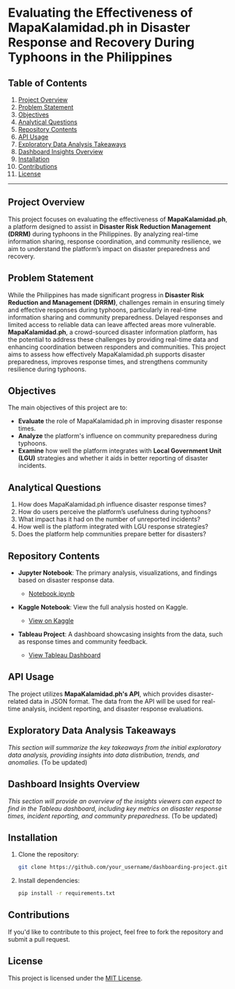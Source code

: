 # Evaluating the Effectiveness of MapaKalamidad.ph in Disaster Response and Recovery During Typhoons in the Philippines

## Table of Contents
1. [Project Overview](#project-overview)
2. [Problem Statement](#problem-statement)
3. [Objectives](#objectives)
4. [Analytical Questions](#analytical-questions)
5. [Repository Contents](#repository-contents)
6. [API Usage](#api-usage)
7. [Exploratory Data Analysis Takeaways](#exploratory-data-analysis-takeaways)
8. [Dashboard Insights Overview](#dashboard-insights-overview)
9. [Installation](#installation)
10. [Contributions](#contributions)
11. [License](#license)

---

## Project Overview
This project focuses on evaluating the effectiveness of **MapaKalamidad.ph**, a platform designed to assist in **Disaster Risk Reduction Management (DRRM)** during typhoons in the Philippines. By analyzing real-time information sharing, response coordination, and community resilience, we aim to understand the platform’s impact on disaster preparedness and recovery.

## Problem Statement
While the Philippines has made significant progress in **Disaster Risk Reduction and Management (DRRM)**, challenges remain in ensuring timely and effective responses during typhoons, particularly in real-time information sharing and community preparedness. Delayed responses and limited access to reliable data can leave affected areas more vulnerable. **MapaKalamidad.ph**, a crowd-sourced disaster information platform, has the potential to address these challenges by providing real-time data and enhancing coordination between responders and communities. This project aims to assess how effectively MapaKalamidad.ph supports disaster preparedness, improves response times, and strengthens community resilience during typhoons.

## Objectives
The main objectives of this project are to:
- **Evaluate** the role of MapaKalamidad.ph in improving disaster response times.
- **Analyze** the platform's influence on community preparedness during typhoons.
- **Examine** how well the platform integrates with **Local Government Unit (LGU)** strategies and whether it aids in better reporting of disaster incidents.

## Analytical Questions
1. How does MapaKalamidad.ph influence disaster response times?
2. How do users perceive the platform’s usefulness during typhoons?
3. What impact has it had on the number of unreported incidents?
4. How well is the platform integrated with LGU response strategies?
5. Does the platform help communities prepare better for disasters?

## Repository Contents
- **Jupyter Notebook**: The primary analysis, visualizations, and findings based on disaster response data.
    - [Notebook.ipynb](./Notebook.ipynb)
  
- **Kaggle Notebook**: View the full analysis hosted on Kaggle.
    - [View on Kaggle](link_to_your_kaggle_notebook)

- **Tableau Project**: A dashboard showcasing insights from the data, such as response times and community feedback.
    - [View Tableau Dashboard](link_to_your_tableau_project)

## API Usage
The project utilizes **MapaKalamidad.ph's API**, which provides disaster-related data in JSON format. The data from the API will be used for real-time analysis, incident reporting, and disaster response evaluations.

## Exploratory Data Analysis Takeaways
*This section will summarize the key takeaways from the initial exploratory data analysis, providing insights into data distribution, trends, and anomalies.* (To be updated)

## Dashboard Insights Overview
*This section will provide an overview of the insights viewers can expect to find in the Tableau dashboard, including key metrics on disaster response times, incident reporting, and community preparedness.* (To be updated)

## Installation
1. Clone the repository:
    ```bash
    git clone https://github.com/your_username/dashboarding-project.git
    ```
2. Install dependencies:
    ```bash
    pip install -r requirements.txt
    ```

## Contributions
If you'd like to contribute to this project, feel free to fork the repository and submit a pull request.

## License
This project is licensed under the [MIT License](LICENSE).
